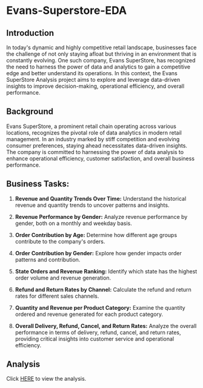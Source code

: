 # Evans-Superstore-EDA

## Introduction
In today's dynamic and highly competitive retail landscape, businesses face the challenge of not only staying afloat but thriving in an environment that is constantly evolving. One such company, Evans SuperStore, has recognized the need to harness the power of data and analytics to gain a competitive edge and better understand its operations. In this context, the Evans SuperStore Analysis project aims to explore and leverage data-driven insights to improve decision-making, operational efficiency, and overall performance.

## Background
Evans SuperStore, a prominent retail chain operating across various locations, recognizes the pivotal role of data analytics in modern retail management. In an industry marked by stiff competition and evolving consumer preferences, staying ahead necessitates data-driven insights. The company is committed to harnessing the power of data analysis to enhance operational efficiency, customer satisfaction, and overall business performance.

## Business Tasks:

1. **Revenue and Quantity Trends Over Time:** Understand the historical revenue and quantity trends to uncover patterns and insights.

2. **Revenue Performance by Gender:** Analyze revenue performance by gender, both on a monthly and weekday basis.

3. **Order Contribution by Age:** Determine how different age groups contribute to the company's orders.

4. **Order Contribution by Gender:** Explore how gender impacts order patterns and contribution.

5. **State Orders and Revenue Ranking:** Identify which state has the highest order volume and revenue generation.

6. **Refund and Return Rates by Channel:** Calculate the refund and return rates for different sales channels.

7. **Quantity and Revenue per Product Category:** Examine the quantity ordered and revenue generated for each product category.

8. **Overall Delivery, Refund, Cancel, and Return Rates:** Analyze the overall performance in terms of delivery, refund, cancel, and return rates, providing critical insights into customer service and operational efficiency.

## Analysis
Click [HERE](https://github.com/Ernest-30/Evans-Superstore-EDA/blob/main/Evans%20SuperStore%20Analysis.ipynb) to view the analysis.

